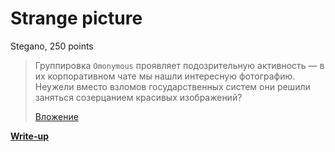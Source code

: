 # Strange picture

Stegano, 250 points

> Группировка `Omonymous` проявляет подозрительную активность — в их корпоративном чате мы нашли интересную фотографию. Неужели вместо взломов государственных систем они решили заняться созерцанием красивых изображений?
> 
> [Вложение](https://github.com/upmlctf/2017-summer/blob/master/strange-picture/picture.png)

**[Write-up](https://github.com/upmlctf/2017-summer/blob/master/strange-picture/WRITEUP.md)**
